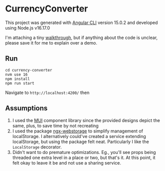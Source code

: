 # CurrencyConverter

This project was generated with [Angular CLI](https://github.com/angular/angular-cli) version 15.0.2 and developed using Node.js v16.17.0

I'm attaching a tiny [walkthrough](./walkthrough.mov), but if anything about the code is unclear, please save it for me to explain over a demo.

## Run

```
cd currency-converter
nvm use 16
npm install
npm run start
```

Navigate to `http://localhost:4200/` then

## Assumptions

1. I used the [MUI](https://material.angular.io/) component library since the provided designs depict the same, plus, to save time by not recreating
2. I used the package [ngx-webstorage](https://www.npmjs.com/package/ngx-webstorage) to simplify management of localStorage. I alternatively could've created a service extending localStorage, but using the package felt neat. Particularly I like the `LocalStorage` decorator.
3. Didn't want to do premature optimizations. Eg., you'll see props being threaded one extra level in a place or two, but that's it. At this point, it felt okay to leave it be and not use a sharing service.
